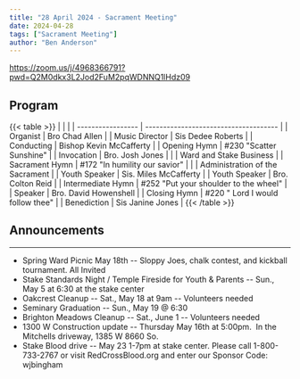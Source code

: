 ```yaml
---
title: "28 April 2024 - Sacrament Meeting"
date: 2024-04-28
tags: ["Sacrament Meeting"]
author: "Ben Anderson"
---
```


<https://zoom.us/j/4968366791?pwd=Q2M0dkx3L2Jod2FuM2pqWDNNQ1lHdz09>

## Program

{{< table >}}
|                   |                                       |
| ----------------- | ------------------------------------- |
| Organist          | Bro Chad Allen                        |
| Music Director    | Sis Dedee Roberts                     |
| Conducting        | Bishop Kevin McCafferty               |
| Opening Hymn      | #230 "Scatter Sunshine"               |
| Invocation        | Bro. Josh Jones                       |
|                   | Ward and Stake Business               |
| Sacrament Hymn    | #172 "In humility our savior"         |
|                   | Administration of the Sacrament       |
| Youth Speaker     | Sis. Miles McCafferty                 |
| Youth Speaker     | Bro. Colton Reid                      |
| Intermediate Hymn | #252 "Put your shoulder to the wheel" |
| Speaker           | Bro. David Howenshell                 |
| Closing Hymn      | #220 " Lord I would follow thee"      |
| Benediction       | Sis Janine Jones                      |
{{< /table >}}

## Announcements
-------------

- Spring Ward Picnic May 18th -- Sloppy Joes, chalk contest, and kickball tournament. All Invited
- Stake Standards Night / Temple Fireside for Youth & Parents -- Sun., May 5 at 6:30 at the stake center
- Oakcrest Cleanup -- Sat., May 18 at 9am -- Volunteers needed
- Seminary Graduation -- Sun., May 19 @ 6:30
- Brighton Meadows Cleanup -- Sat., June 1 -- Volunteers needed
- 1300 W Construction update -- Thursday May 16th at 5:00pm.  In the Mitchells driveway, 1385 W 8660 So.
- Stake Blood drive -- May 23 1-7pm at stake center. Please call 1-800-733-2767 or visit RedCrossBlood.org and enter our Sponsor Code: wjbingham


